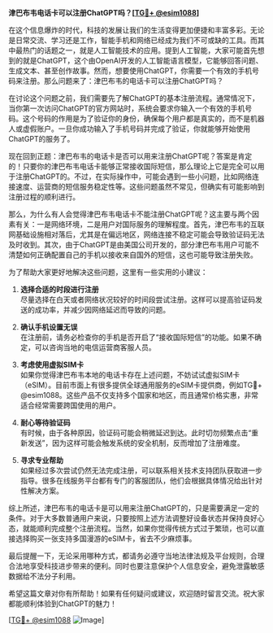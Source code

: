 **津巴布韦电话卡可以注册ChatGPT吗？[[TG💪+ @esim1088](https://t.me/s/esim1088)]**

在这个信息爆炸的时代，科技的发展让我们的生活变得更加便捷和丰富多彩。无论是日常交流、学习还是工作，智能手机和网络已经成为我们不可或缺的工具。而其中最热门的话题之一，就是人工智能技术的应用。提到人工智能，大家可能首先想到的就是ChatGPT，这个由OpenAI开发的人工智能语言模型，它能够回答问题、生成文本、甚至创作故事。然而，想要使用ChatGPT，你需要一个有效的手机号码来注册。那么问题来了：津巴布韦的电话卡可以注册ChatGPT吗？

在讨论这个问题之前，我们需要先了解ChatGPT的基本注册流程。通常情况下，当你第一次访问ChatGPT的官方网站时，系统会要求你输入一个有效的手机号码。这个号码的作用是为了验证你的身份，确保每个用户都是真实的，而不是机器人或虚假账户。一旦你成功输入了手机号码并完成了验证，你就能够开始使用ChatGPT的服务了。

现在回到正题：津巴布韦的电话卡是否可以用来注册ChatGPT呢？答案是肯定的！只要你的津巴布韦电话卡能够正常接收国际短信，那么理论上它是完全可以用于注册ChatGPT的。不过，在实际操作中，可能会遇到一些小问题，比如网络连接速度、运营商的短信服务稳定性等。这些问题虽然不常见，但确实有可能影响到注册过程的顺利进行。

那么，为什么有人会觉得津巴布韦电话卡不能注册ChatGPT呢？这主要与两个因素有关：一是网络环境，二是用户对国际服务的理解程度。首先，津巴布韦的互联网基础设施相对落后，尤其是在偏远地区，网络连接不稳定可能会导致验证码无法及时收到。其次，由于ChatGPT是由美国公司开发的，部分津巴布韦用户可能不清楚如何正确配置自己的手机以接收来自国外的短信，这也可能导致注册失败。

为了帮助大家更好地解决这些问题，这里有一些实用的小建议：

1. **选择合适的时段进行注册**  
   尽量选择在白天或者网络状况较好的时间段尝试注册。这样可以提高验证码发送的成功率，并减少因网络延迟而导致的问题。

2. **确认手机设置无误**  
   在注册前，请务必检查你的手机是否开启了“接收国际短信”的功能。如果不确定，可以咨询当地的电信运营商客服人员。

3. **考虑使用虚拟SIM卡**  
   如果你觉得津巴布韦本地的电话卡存在上述问题，不妨试试虚拟SIM卡（eSIM）。目前市面上有很多提供全球通用服务的eSIM卡提供商，例如TG💪+ @esim1088。这些产品不仅支持多个国家和地区，而且通常价格实惠，非常适合经常需要跨国使用的用户。

4. **耐心等待验证码**  
   有时候，由于各种原因，验证码可能会稍微延迟到达。此时切勿频繁点击“重新发送”，因为这样可能会触发系统的安全机制，反而增加了注册难度。

5. **寻求专业帮助**  
   如果经过多次尝试仍然无法完成注册，可以联系相关技术支持团队获取进一步指导。很多在线服务平台都有专门的客服团队，他们会根据具体情况给出针对性解决方案。

综上所述，津巴布韦的电话卡是可以用来注册ChatGPT的，只是需要满足一定的条件。对于大多数普通用户来说，只要按照上述方法调整好设备状态并保持良好心态，就能顺利完成整个注册流程。当然，如果你觉得传统方式过于繁琐，也可以直接选择购买一张支持多国漫游的eSIM卡，省去不少麻烦事。

最后提醒一下，无论采用哪种方式，都请务必遵守当地法律法规及平台规则，合理合法地享受科技进步带来的便利。同时也要注意保护个人信息安全，避免泄露敏感数据给不法分子利用。

希望这篇文章对你有所帮助！如果有任何疑问或建议，欢迎随时留言交流。祝大家都能顺利体验到ChatGPT的魅力！

[[TG💪+ @esim1088](https://t.me/s/esim1088) ![Image](https://i.postimg.cc/4NQfJmqS/Snipaste-2025-05-13-00-14-12.png)]